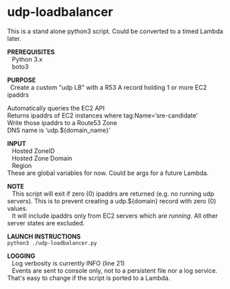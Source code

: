 # udp-loadbalancer
This is a stand alone python3 script.  Could be converted to a timed Lambda later.

**PREREQUISITES**  
&ensp; Python 3.x  
&ensp; boto3

**PURPOSE**  
&ensp;Create a custom "udp LB" with a R53 A record holding 1 or more EC2 ipaddrs  

Automatically queries the EC2 API  
Returns ipaddrs of EC2 instances where tag:Name=‘sre-candidate’  
Write those ipaddrs to a Route53 Zone  
DNS name is ‘udp.${domain_name}’  

**INPUT**  
&ensp; Hosted ZoneID  
&ensp; Hosted Zone Domain  
&ensp; Region  
These are global variables for now.  Could be args for a future Lambda.

**NOTE**  
&ensp; This script will exit if zero (0) ipaddrs are returned (e.g. no running udp servers). This is to prevent creating a udp.${domain} record with zero (0) values.  
&ensp; It will include ipaddrs only from EC2 servers which are _running_.  All other server states are excluded.    
  
**LAUNCH INSTRUCTIONS**  
```python3 ./udp-loadbalancer.py```  

**LOGGING**  
&ensp; Log verbosity is currently INFO (line 21)  
&ensp; Events are sent to console only, not to a persistent file nor a log service.  That's easy to change if the script is ported to a Lambda.

